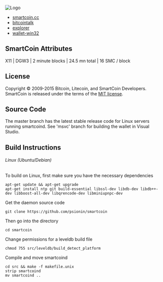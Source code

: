 ![Logo](http://smartcoin.cc/images/smartcoin.png)

* [smartcoin.cc](http://smartcoin.cc)
* [bitcointalk](https://bitcointalk.org/index.php?topic=675821.0)
* [explorer](http://smartchain.cc)
* [wallet-win32](https://github.com/psionin/smartcoin/releases/download/0.9.1/smartcoin-0.9.1.zip)

SmartCoin Attributes
--------------------
X11 | DGW3 | 2 minute blocks | 24.5 mn total | 16 SMC / block


License
-------
Copyright © 2009-2015 Bitcoin, Litecoin, and SmartCoin Developers. SmartCoin is released under the terms of the [MIT license](http://opensource.org/licenses/MIT).


Source Code
-----------
The master branch has the latest stable release code for Linux servers running smartcoind. See 'msvc' branch for building the wallet in Visual Studio.


Build Instructions
------------------
###### Linux (Ubuntu/Debian)  
To build on Linux, first make sure you have the necessary dependencies
```
apt-get update && apt-get upgrade
apt-get install ntp git build-essential libssl-dev libdb-dev libdb++-dev libboost-all-dev libqrencode-dev libminiupnpc-dev
```
Get the daemon source code
```
git clone https://github.com/psionin/smartcoin
```
Then go into the directory
```
cd smartcoin
```
Change permissions for a leveldb build file
```
chmod 755 src/leveldb/build_detect_platform  
```
Compile and move smartcoind
```
cd src && make -f makefile.unix
strip smartcoind
mv smartcoind ..
```
